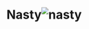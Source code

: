 # Nasty![nasty](https://user-images.githubusercontent.com/121312707/229463144-3958db51-9d4d-403b-85cb-4185df777a5d.png)
